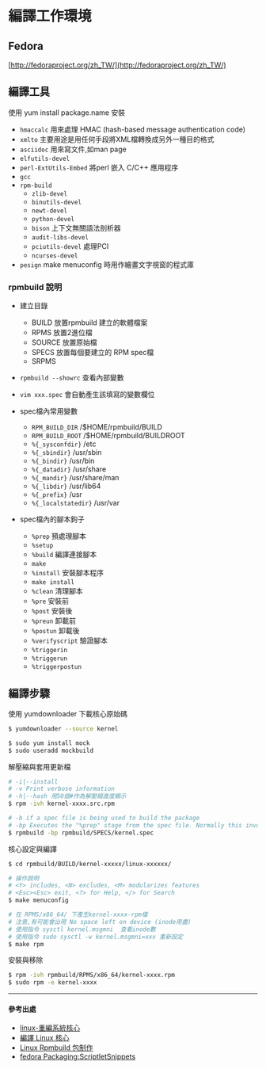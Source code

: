 # 編譯工作環境

## Fedora

[http://fedoraproject.org/zh_TW/](http://fedoraproject.org/zh_TW/)

## 編譯工具

使用 yum install package.name 安裝

- `hmaccalc` 用來處理 HMAC (hash-based message authentication code)
- `xmlto` 主要用途是用任何手段將XML檔轉換成另外一種目的格式
- `asciidoc` 用來寫文件,如man page
- `elfutils-devel`
- `perl-ExtUtils-Embed` 將perl 嵌入 C/C++ 應用程序
- `gcc` 
- `rpm-build`
    - `zlib-devel`
    - `binutils-devel`
    - `newt-devel`
    - `python-devel`
    - `bison` 上下文無關語法剖析器
    - `audit-libs-devel`
    - `pciutils-devel` 處理PCI
    - `ncurses-devel`
- `pesign` make menuconfig 時用作繪畫文字視窗的程式庫

### rpmbuild 說明
- 建立目錄
    - BUILD 放置rpmbuild 建立的軟體檔案
    - RPMS 放置2進位檔
    - SOURCE 放置原始檔
    - SPECS 放置每個要建立的 RPM spec檔
    - SRPMS 
- `rpmbuild --showrc` 查看內部變數
- `vim xxx.spec` 會自動產生該填寫的變數欄位
- spec檔內常用變數
    - `RPM_BUILD_DIR` /$HOME/rpmbuild/BUILD
    - `RPM_BUILD_ROOT` /$HOME/rpmbuild/BUILDROOT
    - `%{_sysconfdir}` /etc
    - `%{_sbindir}` /usr/sbin
    - `%{_bindir}` /usr/bin
    - `%{_datadir}` /usr/share
    - `%{_mandir}` /usr/share/man
    - `%{_libdir}` /usr/lib64
    - `%{_prefix}` /usr
    - `%{_localstatedir}` /usr/var
    
- spec檔內的腳本鉤子
    - `%prep` 預處理腳本
    - `%setup`
    - `%build` 編譯連接腳本
    - `make`
    - `%install` 安裝腳本程序
    - `make install`
    - `%clean` 清理腳本
    - `%pre` 安裝前
    - `%post` 安裝後
    - `%preun` 卸載前
    - `%postun` 卸載後
    - `%verifyscript` 驗證腳本
    - `%triggerin`
    - `%triggerun`
    - `%triggerpostun`
    
## 編譯步驟

使用 yumdownloader 下載核心原始碼
```sh
$ yumdownloader --source kernel
```

```sh
$ sudo yum install mock
$ sudo useradd mockbuild
```

解壓縮與套用更新檔
```sh
# -i|--install
# -v Print verbose information
# -h|--hash 用50個#作為解壓縮進度顯示
$ rpm -ivh kernel-xxxx.src.rpm

# -b if a spec file is being used to build the package
# -bp Executes the "%prep" stage from the spec file. Normally this involves unpacking the sources and applying any patches.
$ rpmbuild -bp rpmbuild/SPECS/kernel.spec
```

核心設定與編譯
```sh
$ cd rpmbuild/BUILD/kernel-xxxxx/linux-xxxxxx/

# 操作說明 
# <Y> includes, <N> excludes, <M> modularizes features
# <Esc><Esc> exit, <?> for Help, </> for Search
$ make menuconfig

# 在 RPMS/x86_64/ 下產生kernel-xxxx-rpm檔 
# 注意,有可能會出現 No space left on device (inode用盡)
# 使用指令 sysctl kernel.msgmni  查看inode數
# 使用指令 sudo sysctl -w kernel.msgmni=xxx 重新設定
$ make rpm
```

安裝與移除
```sh
$ rpm -ivh rpmbuild/RPMS/x86_64/kernel-xxxx.rpm 
$ sudo rpm -e kernel-xxxx
```


-------------------------------
#### 參考出處
- [linux-重編系統核心](http://darkranger.no-ip.org/content/how-to%EF%BC%9Alinux-%E9%87%8D%E7%B7%A8%E7%B3%BB%E7%B5%B1%E6%A0%B8%E5%BF%83)
- [編譯 Linux 核心](http://wiki.debian.org.hk/w/Compile_Linux_kernel)
- [Linux Rpmbuild 包制作](http://kling.blog.51cto.com/3320545/1239571)
- [fedora Packaging:ScriptletSnippets](http://fedoraproject.org/wiki/Packaging:ScriptletSnippets)
